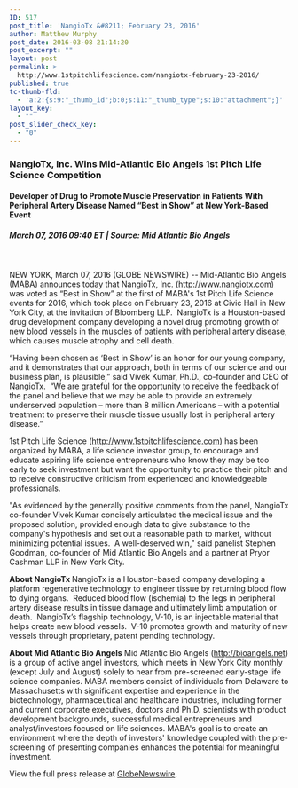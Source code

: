 ```yaml
---
ID: 517
post_title: 'NangioTx &#8211; February 23, 2016'
author: Matthew Murphy
post_date: 2016-03-08 21:14:20
post_excerpt: ""
layout: post
permalink: >
  http://www.1stpitchlifescience.com/nangiotx-february-23-2016/
published: true
tc-thumb-fld:
  - 'a:2:{s:9:"_thumb_id";b:0;s:11:"_thumb_type";s:10:"attachment";}'
layout_key:
  - ""
post_slider_check_key:
  - "0"
---
```

<h3 class="article-headline">NangioTx, Inc. Wins Mid-Atlantic Bio Angels 1st Pitch Life Science Competition</h3>
<h4 class="subheadline">Developer of Drug to Promote Muscle Preservation in Patients With Peripheral Artery Disease Named “Best in Show” at New York-Based Event</h4>
<h5><span class="post-metadata dt-green"><em><time datetime="2016-03-07T14:40:00Z">March 07, 2016 09:40</time> ET</em> </span>| <strong>Source:</strong> Mid Atlantic Bio Angels</h5>
&nbsp;

NEW YORK, March 07, 2016 (GLOBE NEWSWIRE) -- Mid-Atlantic Bio Angels (MABA) announces today that NangioTx, Inc. (<a href="http://www.nangiotx.com">http://www.nangiotx.com</a>) was voted as “Best in Show” at the first of MABA's 1st Pitch Life Science events for 2016, which took place on February 23, 2016 at Civic Hall in New York City, at the invitation of Bloomberg LLP.  NangioTx is a Houston-based drug development company developing a novel drug promoting growth of new blood vessels in the muscles of patients with peripheral artery disease, which causes muscle atrophy and cell death.

“Having been chosen as ‘Best in Show’ is an honor for our young company, and it demonstrates that our approach, both in terms of our science and our business plan, is plausible,” said Vivek Kumar, Ph.D., co-founder and CEO of NangioTx.  “We are grateful for the opportunity to receive the feedback of the panel and believe that we may be able to provide an extremely underserved population – more than 8 million Americans – with a potential treatment to preserve their muscle tissue usually lost in peripheral artery disease.”

1st Pitch Life Science (<a href="http://www.1stpitchlifescience.com">http://www.1stpitchlifescience.com</a>) has been organized by MABA, a life science investor group, to encourage and educate aspiring life science entrepreneurs who know they may be too early to seek investment but want the opportunity to practice their pitch and to receive constructive criticism from experienced and knowledgeable professionals.

"As evidenced by the generally positive comments from the panel, NangioTx co-founder Vivek Kumar concisely articulated the medical issue and the proposed solution, provided enough data to give substance to the company's hypothesis and set out a reasonable path to market, without minimizing potential issues.  A well-deserved win," said panelist Stephen Goodman, co-founder of Mid Atlantic Bio Angels and a partner at Pryor Cashman LLP in New York City.

<strong>About NangioTx
</strong>NangioTx is a Houston-based company developing a platform regenerative technology to engineer tissue by returning blood flow to dying organs.  Reduced blood flow (ischemia) to the legs in peripheral artery disease results in tissue damage and ultimately limb amputation or death.  NangioTx’s flagship technology, V-10, is an injectable material that helps create new blood vessels.  V-10 promotes growth and maturity of new vessels through proprietary, patent pending technology.

<strong>About Mid Atlantic Bio Angels</strong>
Mid Atlantic Bio Angels (<a href="http://bioangels.net">http://bioangels.net</a>) is a group of active angel investors, which meets in New York City monthly (except July and August) solely to hear from pre-screened early-stage life science companies. MABA members consist of individuals from Delaware to Massachusetts with significant expertise and experience in the biotechnology, pharmaceutical and healthcare industries, including former and current corporate executives, doctors and Ph.D. scientists with product development backgrounds, successful medical entrepreneurs and analyst/investors focused on life sciences. MABA's goal is to create an environment where the depth of investors' knowledge coupled with the pre-screening of presenting companies enhances the potential for meaningful investment.

View the full press release at <a href="http://www.globenewswire.com/news-release/2016/03/07/817484/0/en/NangioTx-Inc-Wins-Mid-Atlantic-Bio-Angels-1st-Pitch-Life-Science-Competition.html">GlobeNewswire</a>.